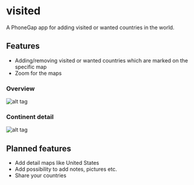 # visited
A PhoneGap app for adding visited or wanted countries in the world.

## Features
- Adding/removing visited or wanted countries which are marked on the specific map
- Zoom for the maps

### Overview
![alt tag](https://preview.ibb.co/nA9n3v/overview.png)

### Continent detail
![alt tag](https://preview.ibb.co/nd8x3v/detail.png)

## Planned features
- Add detail maps like United States
- Add possibility to add notes, pictures etc.
- Share your countries
